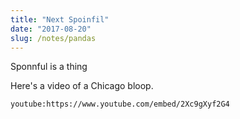 ```yaml
---
title: "Next Spoinfil"
date: "2017-08-20"
slug: /notes/pandas
---
```


Sponnful is a thing

Here's a video of a Chicago bloop.

`youtube:https://www.youtube.com/embed/2Xc9gXyf2G4`
